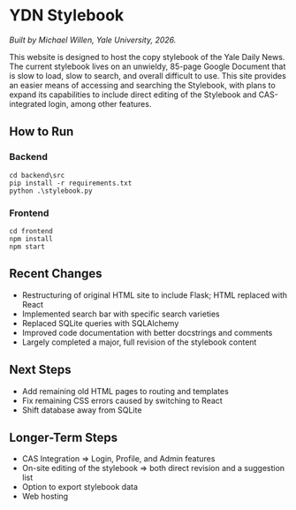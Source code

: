 # YDN Stylebook
*Built by Michael Willen, Yale University, 2026.*

This website is designed to host the copy stylebook of the Yale Daily News. The current stylebook lives on an unwieldy, 85-page Google Document that is slow to load, slow to search, and overall difficult to use. This site provides an easier means of accessing and searching the Stylebook, with plans to expand its capabilities to include direct editing of the Stylebook and CAS-integrated login, among other features.

## How to Run

### Backend
```
cd backend\src
pip install -r requirements.txt
python .\stylebook.py
```

### Frontend
```
cd frontend
npm install
npm start
```

## Recent Changes

* Restructuring of original HTML site to include Flask; HTML replaced with React
* Implemented search bar with specific search varieties
* Replaced SQLite queries with SQLAlchemy
* Improved code documentation with better docstrings and comments
* Largely completed a major, full revision of the stylebook content

## Next Steps

* Add remaining old HTML pages to routing and templates
* Fix remaining CSS errors caused by switching to React
* Shift database away from SQLite

## Longer-Term Steps

* CAS Integration => Login, Profile, and Admin features
* On-site editing of the stylebook => both direct revision and a suggestion list
* Option to export stylebook data
* Web hosting
